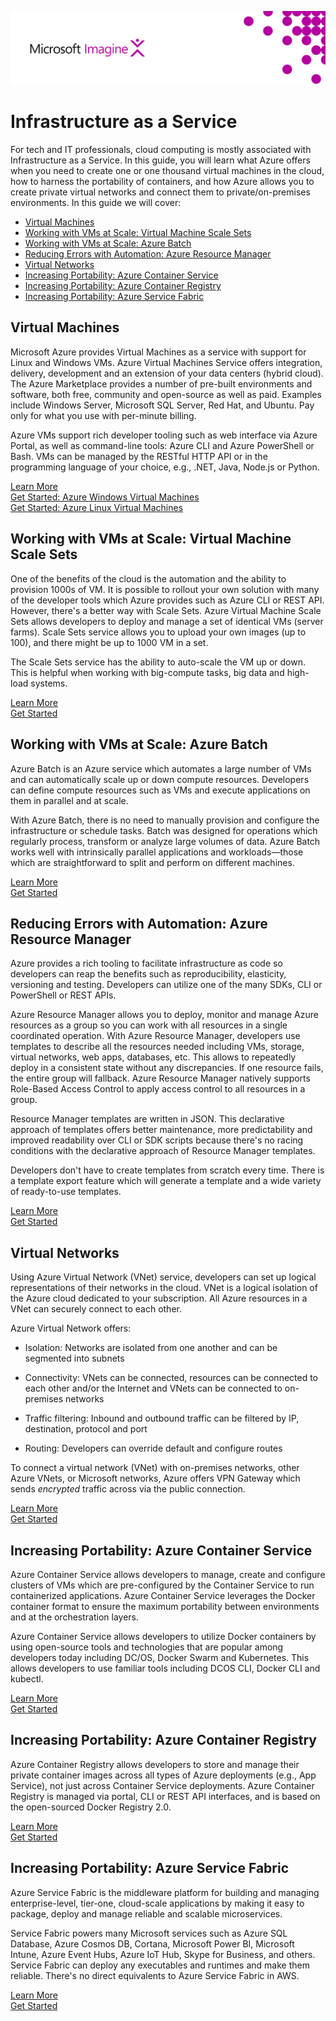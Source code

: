 ![](media/image1.png)
# Infrastructure as a Service 

For tech and IT professionals, cloud computing is mostly associated with
Infrastructure as a Service. In this guide, you will learn what Azure
offers when you need to create one or one thousand virtual machines in
the cloud, how to harness the portability of containers, and how Azure
allows you to create private virtual networks and connect them to
private/on-premises environments. In this guide we will cover:

-   [Virtual Machines](#virtual-machines)
-   [Working with VMs at Scale: Virtual Machine Scale Sets](#working-with-vms-at-scale-virtual-machine-scale-sets)
-   [Working with VMs at Scale: Azure Batch](#working-with-vms-at-scale-azure-batch)
-   [Reducing Errors with Automation: Azure Resource Manager](#reducing-errors-with-automation-azure-resource-manager)
-   [Virtual Networks](#virtual-networks)
-   [Increasing Portability: Azure Container Service](#increasing-portability-azure-container-service)
-   [Increasing Portability: Azure Container Registry](#increasing-portability-azure-container-registry)
-   [Increasing Portability: Azure Service Fabric](#increasing-portability-azure-service-fabric)

## Virtual Machines

Microsoft Azure provides Virtual Machines as a service with support for
Linux and Windows VMs. Azure Virtual Machines Service offers
integration, delivery, development and an extension of your data centers
(hybrid cloud). The Azure Marketplace provides a number of pre-built
environments and software, both free, community and open-source as well
as paid. Examples include Windows Server, Microsoft SQL Server, Red Hat,
and Ubuntu. Pay only for what you use with per-minute billing.

Azure VMs support rich developer tooling such as web interface via Azure
Portal, as well as command-line tools: Azure CLI and Azure PowerShell or
Bash. VMs can be managed by the RESTful HTTP API or in the programming
language of your choice, e.g., .NET, Java, Node.js or Python.

[Learn More](https://docs.microsoft.com/en-us/azure/virtual-machines/)  
[Get Started: Azure Windows Virtual Machines](https://docs.microsoft.com/en-us/azure/virtual-machines/windows)  
[Get Started: Azure Linux Virtual Machines](https://docs.microsoft.com/en-us/azure/virtual-machines/linux)  

## Working with VMs at Scale: Virtual Machine Scale Sets

One of the benefits of the cloud is the automation and the ability to
provision 1000s of VM. It is possible to rollout your own solution with
many of the developer tools which Azure provides such as Azure CLI or
REST API. However, there's a better way with Scale Sets. Azure Virtual
Machine Scale Sets allows developers to deploy and manage a set of
identical VMs (server farms). Scale Sets service allows you to upload
your own images (up to 100), and there might be up to 1000 VM in a set.

The Scale Sets service has the ability to auto-scale the VM up or down.
This is helpful when working with big-compute tasks, big data and
high-load systems.

[Learn More](https://docs.microsoft.com/en-us/azure/virtual-machine-scale-sets/virtual-machine-scale-sets-overview)  
[Get Started](https://docs.microsoft.com/en-us/azure/virtual-machine-scale-sets/virtual-machine-scale-sets-portal-create)

## Working with VMs at Scale: Azure Batch

Azure Batch is an Azure service which automates a large number of VMs
and can automatically scale up or down compute resources. Developers can
define compute resources such as VMs and execute applications on them in
parallel and at scale.

With Azure Batch, there is no need to manually provision and configure
the infrastructure or schedule tasks. Batch was designed for operations
which regularly process, transform or analyze large volumes of data.
Azure Batch works well with intrinsically parallel applications and
workloads—those which are straightforward to split and perform on
different machines.

[Learn More](https://docs.microsoft.com/en-us/azure/virtual-machine-scale-sets/virtual-machine-scale-sets-portal-create)  
[Get Started](https://docs.microsoft.com/en-us/azure/batch/batch-account-create-portal)  

## Reducing Errors with Automation: Azure Resource Manager

Azure provides a rich tooling to facilitate infrastructure as code so
developers can reap the benefits such as reproducibility, elasticity,
versioning and testing. Developers can utilize one of the many SDKs, CLI
or PowerShell or REST APIs.

Azure Resource Manager allows you to deploy, monitor and manage Azure
resources as a group so you can work with all resources in a single
coordinated operation. With Azure Resource Manager, developers use
templates to describe all the resources needed including VMs, storage,
virtual networks, web apps, databases, etc. This allows to repeatedly
deploy in a consistent state without any discrepancies. If one resource
fails, the entire group will fallback. Azure Resource Manager natively
supports Role-Based Access Control to apply access control to all
resources in a group.

Resource Manager templates are written in JSON. This declarative
approach of templates offers better maintenance, more predictability and
improved readability over CLI or SDK scripts because there's no racing
conditions with the declarative approach of Resource Manager templates.

Developers don't have to create templates from scratch every time. There
is a template export feature which will generate a template and a wide
variety of ready-to-use templates.

[Learn More](https://docs.microsoft.com/en-us/azure/azure-resource-manager/resource-group-overview)  
[Get Started](https://docs.microsoft.com/en-us/azure/azure-resource-manager/resource-manager-create-first-template)

## Virtual Networks

Using Azure Virtual Network (VNet) service, developers can set up
logical representations of their networks in the cloud. VNet is a
logical isolation of the Azure cloud dedicated to your subscription. All
Azure resources in a VNet can securely connect to each other.

Azure Virtual Network offers:

-   Isolation: Networks are isolated from one another and can be
    segmented into subnets

-   Connectivity: VNets can be connected, resources can be connected to
    each other and/or the Internet and VNets can be connected to
    on-premises networks

-   Traffic filtering: Inbound and outbound traffic can be filtered by
    IP, destination, protocol and port

-   Routing: Developers can override default and configure routes

To connect a virtual network (VNet) with on-premises networks, other
Azure VNets, or Microsoft networks, Azure offers VPN Gateway which sends
*encrypted* traffic across via the public connection.

[Learn More](https://docs.microsoft.com/en-us/azure/azure-resource-manager/resource-manager-create-first-template)  
[Get Started](https://docs.microsoft.com/en-us/azure/virtual-network/virtual-networks-create-vnet-arm-pportal)   

## Increasing Portability: Azure Container Service

Azure Container Service allows developers to manage, create and
configure clusters of VMs which are pre-configured by the Container
Service to run containerized applications. Azure Container Service
leverages the Docker container format to ensure the maximum portability
between environments and at the orchestration layers.

Azure Container Service allows developers to utilize Docker containers
by using open-source tools and technologies that are popular among
developers today including DC/OS, Docker Swarm and Kubernetes. This
allows developers to use familiar tools including DCOS CLI, Docker CLI
and kubectl.

[Learn More](https://docs.microsoft.com/en-us/azure/container-service/container-service-intro)  
[Get Started](https://docs.microsoft.com/en-us/azure/container-service/container-service-kubernetes-walkthrough)  

## Increasing Portability: Azure Container Registry

Azure Container Registry allows developers to store and manage their
private container images across all types of Azure deployments (e.g.,
App Service), not just across Container Service deployments. Azure
Container Registry is managed via portal, CLI or REST API interfaces,
and is based on the open-sourced Docker Registry 2.0.

[Learn More](https://docs.microsoft.com/en-us/azure/container-service/container-service-kubernetes-walkthrough)  
[Get Started](https://docs.microsoft.com/en-us/azure/container-registry/container-registry-get-started-portal)

## Increasing Portability: Azure Service Fabric

Azure Service Fabric is the middleware platform for building and
managing enterprise-level, tier-one, cloud-scale applications by making
it easy to package, deploy and manage reliable and scalable
microservices.

Service Fabric powers many Microsoft services such as Azure SQL
Database, Azure Cosmos DB, Cortana, Microsoft Power BI, Microsoft
Intune, Azure Event Hubs, Azure IoT Hub, Skype for Business, and others.
Service Fabric can deploy any executables and runtimes and make them
reliable. There's no direct equivalents to Azure Service Fabric in AWS.

[Learn More](https://mva.microsoft.com/en-US/training-courses/building-microservices-applications-on-azure-service-fabric-16747)  
[Get Started](https://mva.microsoft.com/en-US/training-courses/building-microservices-applications-on-azure-service-fabric-16747)